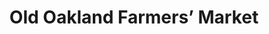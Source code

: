 ---
title: Old Oakland Farmers’ Market
description:
image:
suite_number: ''
street: 9th & Washington St
county:
city: Oakland
state: CA
country: USA
map_link: 'https://maps.google.com/maps?q=9th%20&%20Washington%20St,%20Oakland'
operating_hours: 'Fri: 8AM–2PM'
order: 2
---